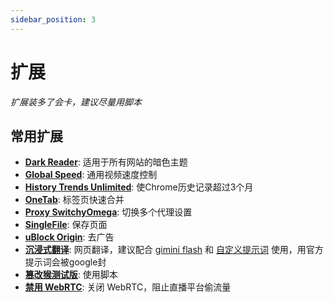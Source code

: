 ```yaml
---
sidebar_position: 3
---
```


# 扩展

*扩展装多了会卡，建议尽量用脚本*

## 常用扩展

- **[Dark Reader](https://darkreader.org/)**: 适用于所有网站的暗色主题
- **[Global Speed](https://chromewebstore.google.com/detail/global-speed-%E8%A7%86%E9%A2%91%E9%80%9F%E5%BA%A6%E6%8E%A7%E5%88%B6/jpbjcnkcffbooppibceonlgknpkniiff)**: 通用视频速度控制
- **[History Trends Unlimited](https://chromewebstore.google.com/detail/history-trends-unlimited/pnmchffiealhkdloeffcdnbgdnedheme)**: 使Chrome历史记录超过3个月
- **[OneTab](https://chromewebstore.google.com/detail/onetab/chphlpgkkbolifaimnlloiipkdnihall)**: 标签页快速合并
- **[Proxy SwitchyOmega](https://chromewebstore.google.com/detail/proxy-switchyomega-3-zero/pfnededegaaopdmhkdmcofjmoldfiped)**: 切换多个代理设置
- **[SingleFile](https://chromewebstore.google.com/detail/singlefile/mpiodijhokgodhhofbcjdecpffjipkle)**: 保存页面
- **[uBlock Origin](https://chromewebstore.google.com/detail/ublock-origin/cjpalhdlnbpafiamejdnhcphjbkeiagm)**: 去广告
- **[沉浸式翻译](https://chromewebstore.google.com/detail/%E6%B2%89%E6%B5%B8%E5%BC%8F%E7%BF%BB%E8%AF%91-%E7%BD%91%E9%A1%B5%E7%BF%BB%E8%AF%91%E6%8F%92%E4%BB%B6-pdf%E7%BF%BB%E8%AF%91-%E5%85%8D%E8%B4%B9/bpoadfkcbjbfhfodiogcnhhhpibjhbnh)**: 网页翻译，建议配合 [gimini flash](https://www.kungal.com/topic/2501) 和 [自定义提示词](https://linux.do/t/topic/776678) 使用，用官方提示词会被google封
- **[篡改猴测试版](https://chromewebstore.google.com/detail/%E7%AF%A1%E6%94%B9%E7%8C%B4%E6%B5%8B%E8%AF%95%E7%89%88/gcalenpjmijncebpfijmoaglllgpjagf)**: 使用脚本
- **[禁用 WebRTC](https://misaka.es/archives/36.html)**: 关闭 WebRTC，阻止直播平台偷流量
